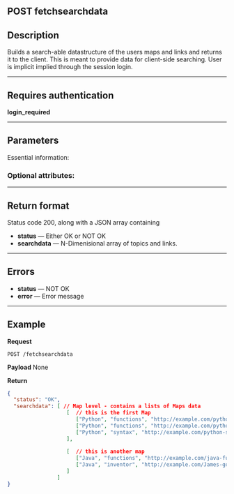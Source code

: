 ## POST fetchsearchdata

## Description
Builds a search-able datastructure of the users maps and links and returns it to the client.
This is meant to provide data for client-side searching. User is implicit implied through the
session login.

***

## Requires authentication
**login_required**

***

## Parameters
Essential information:


### Optional attributes:

***

## Return format
Status code 200, along with a JSON array containing 
- **status** — Either OK or NOT OK
- **searchdata** — N-Dimenisional array of topics and links.

***

## Errors
- **status** — NOT OK
- **error** — Error message

***

## Example
**Request**

    POST /fetchsearchdata

**Payload**
None


**Return**
``` json
{
  "status": "OK",
  "searchdata": [ // Map level - contains a lists of Maps data
                   [  // this is the first Map
                      ["Python", "functions", "http://example.com/python-functions"], // subtopic funtions has two links,
                      ["Python", "functions", "http://example.com/python-use-def"], // second link in subtopic functions
                      ["Python", "syntax", "http://example.com/python-syntax"], // only one link on subtopic syntax
                   ],
                  
                   [  // this is another map
                      ["Java", "functions", "http://example.com/java-functions"],
                      ["Java", "inventor", "http://example.com/James-gosling"],
                   ]
                ]
}
```

